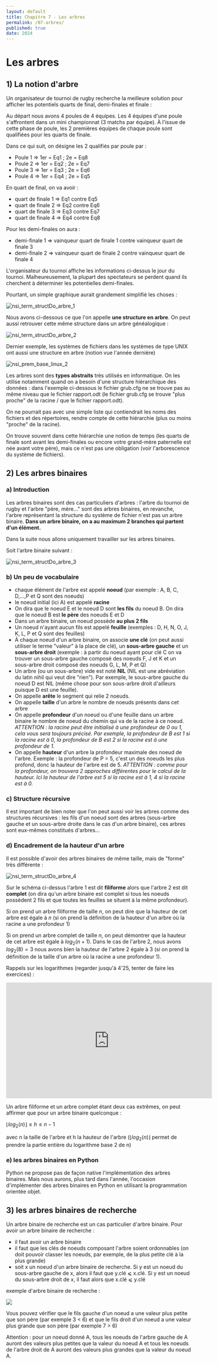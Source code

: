 ```yaml
---
layout: default
title: Chapitre 7 - Les arbres
permalink: /07-arbres/
published: true
date: 2024
---
```


# Les arbres

## 1) La notion d'arbre 

Un organisateur de tournoi de rugby recherche la meilleure solution pour afficher les potentiels quarts de final, demi-finales et finale :

Au départ nous avons 4 poules de 4 équipes. Les 4 équipes d'une poule s'affrontent dans un mini championnat (3 matchs par équipe). À l'issue de cette phase de poule, les 2 premières équipes de chaque poule sont qualifiées pour les quarts de finale.

Dans ce qui suit, on désigne les 2 qualifiés par poule par :

- Poule 1 => 1er = Eq1 ; 2e = Eq8
- Poule 2 => 1er = Eq2 ; 2e = Eq7
- Poule 3 => 1er = Eq3 ; 2e = Eq6
- Poule 4 => 1er = Eq4 ; 2e = Eq5

En quart de final, on va avoir :

- quart de finale 1 => Eq1 contre Eq5
- quart de finale 2 => Eq2 contre Eq6
- quart de finale 3 => Eq3 contre Eq7
- quart de finale 4 => Eq4 contre Eq8

Pour les demi-finales on aura :

- demi-finale 1 => vainqueur quart de finale 1 contre vainqueur quart de finale 3
- demi-finale 2 => vainqueur quart de finale 2 contre vainqueur quart de finale 4

L'organisateur du tournoi affiche les informations ci-dessus le jour du tournoi. Malheureusement, la plupart des spectateurs se perdent quand ils cherchent à déterminer les potentielles demi-finales.

Pourtant, un simple graphique aurait grandement simplifié les choses :

![nsi_term_structDo_arbre_1](https://github.com/user-attachments/assets/4c8ff017-92da-4835-9d0f-e0806fcf1da8)

Nous avons ci-dessous ce que l'on appelle **une structure en arbre**. On peut aussi retrouver cette même structure dans un arbre généalogique :

![nsi_term_structDo_arbre_2](https://github.com/user-attachments/assets/1ad01db8-2ca3-48d3-9a25-851f7d631160)

Dernier exemple, les systèmes de fichiers dans les systèmes de type UNIX ont aussi une structure en arbre (notion vue l'année dernière)

![nsi_prem_base_linux_2](https://github.com/user-attachments/assets/bc0332fe-0c99-4461-93ab-b9d7d10cc92e)

Les arbres sont des **types abstraits** très utilisés en informatique. On les utilise notamment quand on a besoin d'une structure hiérarchique des données : dans l'exemple ci-dessous le fichier grub.cfg ne se trouve pas au même niveau que le fichier rapport.odt (le fichier grub.cfg se trouve "plus proche" de la racine / que le fichier rapport.odt). 

On ne pourrait pas avec une simple liste qui contiendrait les noms des fichiers et des répertoires, rendre compte de cette hiérarchie (plus ou moins "proche" de la racine). 

On trouve souvent dans cette hiérarchie une notion de temps (les quarts de finale sont avant les demi-finales ou encore votre grand-mère paternelle est née avant votre père), mais ce n'est pas une obligation (voir l'arborescence du système de fichiers).

## 2) Les arbres binaires

### a) Introduction

Les arbres binaires sont des cas particuliers d'arbres : l'arbre du tournoi de rugby et l'arbre "père, mère..." sont des arbres binaires, en revanche, l'arbre représentant la structure du système de fichier n'est pas un arbre binaire. **Dans un arbre binaire, on a au maximum 2 branches qui partent d'un élément.**

Dans la suite nous allons uniquement travailler sur les arbres binaires.

Soit l'arbre binaire suivant :

![nsi_term_structDo_arbre_3](https://github.com/user-attachments/assets/f0d586dc-3f7c-4eb6-8e99-0ddbdf304480)

### b) Un peu de vocabulaire

- chaque élément de l'arbre est appelé **noeud** (par exemple : A, B, C, D,...,P et Q sont des noeuds)
- le noeud initial (ici A) est appelé **racine**
- On dira que le noeud E et le noeud D sont **les fils** du noeud B. On dira que le noeud B est **le père** des noeuds E et D
- Dans un arbre binaire, un noeud possède **au plus 2 fils**
- Un noeud n'ayant aucun fils est appelé **feuille** (exemples : D, H, N, O, J, K, L, P et Q sont des feuilles)
- À chaque noeud d'un arbre binaire, on associe **une clé** (on peut aussi utiliser le terme "valeur" à la place de clé), un **sous-arbre gauche** et un **sous-arbre droit** (exemple : à partir du noeud ayant pour clé C on va trouver un sous-arbre gauche composé des noeuds F, J et K et un sous-arbre droit composé des noeuds G, L, M, P et Q)
- Un arbre (ou un sous-arbre) vide est noté **NIL** (NIL est une abréviation du latin nihil qui veut dire "rien"). Par exemple, le sous-arbre gauche du noeud D est NIL (même chose pour son sous-arbre droit d'ailleurs puisque D est une feuille).
- On appelle **arête** le segment qui relie 2 noeuds.
- On appelle **taille** d'un arbre le nombre de noeuds présents dans cet arbre
- On appelle **profondeur** d'un noeud ou d'une feuille dans un arbre binaire le nombre de noeud du chemin qui va de la racine à ce noeud. 
_ATTENTION : la racine peut être initialisé à une profondeur de 0 ou 1, cela vous sera toujours précisé. Par exemple, la profondeur de B est 1 si la racine est à 0, la profondeur de B est 2 si la racine est à une profondeur de 1._
- On appelle **hauteur** d'un arbre la profondeur maximale des noeud de l'arbre. Exemple : la profondeur de P = 5, c'est un des noeuds les plus profond, donc la hauteur de l'arbre est de 5.
_ATTENTION : comme pour la profondeur, on trouvera 2 approches différentes pour le calcul de la hauteur. Ici la hauteur de l'arbre est 5 si la racine est à 1, 4 si la racine est à 0._

### c) Structure récursive

Il est important de bien noter que l'on peut aussi voir les arbres comme des structures récursives : les fils d'un noeud sont des arbres (sous-arbre gauche et un sous-arbre droite dans le cas d'un arbre binaire), ces arbres sont eux-mêmes constitués d'arbres...

### d) Encadrement de la hauteur d'un arbre

Il est possible d'avoir des arbres binaires de même taille, mais de "forme" très différente :

![nsi_term_structDo_arbre_4](https://github.com/user-attachments/assets/870c0964-1700-4979-80ce-4cbc5b53919a)

Sur le schéma ci-dessus l'arbre 1 est dit **filiforme** alors que l'arbre 2 est dit **complet** (on dira qu'un arbre binaire est complet si tous les noeuds possèdent 2 fils et que toutes les feuilles se situent à la même profondeur).

Si on prend un arbre filiforme de taille $n$, on peut dire que la hauteur de cet arbre est égale à $n$ (si on prend la définition de la hauteur d'un arbre où la racine a une profondeur 1)

Si on prend un arbre complet de taille $n$, on peut démontrer que la hauteur de cet arbre est égale à $log_2(n+1)$. Dans le cas de l'arbre 2, nous avons $log_2(8)=3$ nous avons bien la hauteur de l'arbre 2 égale à 3 (si on prend la définition de la taille d'un arbre où la racine a une profondeur 1).

Rappels sur les logarithmes (regarder jusqu'à 4'25, tenter de faire les exercices) :

<iframe width="560" height="315" src="https://www.youtube.com/embed/aSttv6EyhU8?si=ag9qYPuH0ExO94X2" title="YouTube video player" frameborder="0" allow="accelerometer; autoplay; clipboard-write; encrypted-media; gyroscope; picture-in-picture; web-share" referrerpolicy="strict-origin-when-cross-origin" allowfullscreen></iframe>


Un arbre filiforme et un arbre complet étant deux cas extrêmes, on peut affirmer que pour un arbre binaire quelconque :

$\lfloor log_2(n) \rfloor  \leq h \leq n-1$
				
avec n la taille de l'arbre et h la hauteur de l'arbre ($\lfloor log_2(n) \rfloor$ permet de prendre la partie entière du logarithme base 2 de n)

### e) les arbres binaires en Python

Python ne propose pas de façon native l'implémentation des arbres binaires. Mais nous aurons, plus tard dans l'année, l'occasion d'implémenter des arbres binaires en Python en utilisant la programmation orientée objet.

## 3) les arbres binaires de recherche 

Un arbre binaire de recherche est un cas particulier d'arbre binaire. Pour avoir un arbre binaire de recherche :

- il faut avoir un arbre binaire
- il faut que les clés de noeuds composant l'arbre soient ordonnables (on doit pouvoir classer les noeuds, par exemple, de la plus petite clé à la plus grande)
- soit x un noeud d'un arbre binaire de recherche. Si y est un noeud du sous-arbre gauche de x, alors il faut que y.clé ⩽ x.clé. Si y est un noeud du sous-arbre droit de x, il faut alors que x.clé ⩽ y.clé

exemple d'arbre binaire de recherche :

![](img/nsi_term_arbre_5.jpg)

Vous pouvez vérifier que le fils gauche d'un noeud a une valeur plus petite que son père (par exemple 3 < 6) et que le fils droit d'un noeud a une valeur plus grande que son père (par exemple 7 > 6)

Attention : pour un noeud donné A, tous les noeuds de l'arbre gauche de A auront des valeurs plus petites que la valeur du noeud A et tous les noeuds de l'arbre droit de A auront des valeurs plus grandes que la valeur du noeud A. 
